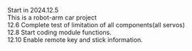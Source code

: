Start in 2024.12.5  
This is a robot-arm car project  
12.6 Complete test of limitation of all components(all servos)  
12.8 Start coding module functions.  
12.10 Enable remote key and stick information.
